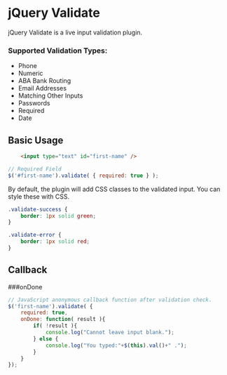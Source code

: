 # jQuery Validate

jQuery Validate is a live input validation plugin.

### Supported Validation Types:
- Phone
- Numeric
- ABA Bank Routing
- Email Addresses
- Matching Other Inputs
- Passwords
- Required
- Date

## Basic Usage

```html
    <input type="text" id="first-name" />
```
```javascript
// Required Field
$('#first-name').validate( { required: true } );
```
By default, the plugin will add CSS classes to the validated input. You can
style these with CSS.

```css
.validate-success {
    border: 1px solid green;
}

.validate-error {
    border: 1px solid red;
}
```

## Callback

###onDone
```javascript
// JavaScript anonymous callback function after validation check.
$('first-name').validate( {
    required: true,
    onDone: function( result ){
        if( !result ){
            console.log("Cannot leave input blank.");
        } else {
            console.log("You typed:"+$(this).val()+" .");
        }
    }
});
``` 